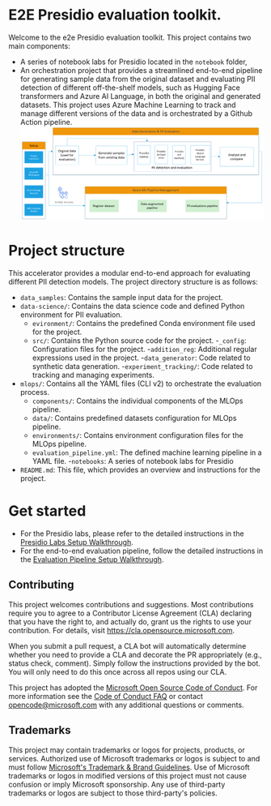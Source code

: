 # E2E Presidio evaluation toolkit.

Welcome to the e2e Presidio evaluation toolkit. This project contains two main components: 
- A series of notebook labs for Presidio located in the `notebook` folder, 
- An orchestration project that provides a streamlined end-to-end pipeline for generating sample data from the original dataset and evaluating PII detection of different off-the-shelf models, such as Hugging Face transformers and Azure AI Language, in both the original and generated datasets. This project uses Azure Machine Learning to track and manage different versions of the data and is orchestrated by a Github Action pipeline.
![architecture](/docs/images/e2e%20evaluation%20architecture%20diagram.png)

# Project structure
This accelerator provides a modular end-to-end approach for evaluating different PII detection models. The project directory structure is as follows:

- `data_samples`: Contains the sample input data for the project.
- `data-science/`: Contains the data science code and defined Python environment for PII evaluation.
  - `evironment/`: Contains the predefined Conda environment file used for the project.
  - `src/`: Contains the Python source code for the project.
    -`_config`: Configuration files for the project.
    -`addition_reg`: Additional regular expressions used in the project.
    -`data_generator`: Code related to synthetic data generation.
    -`experiment_tracking/`: Code related to tracking and managing experiments.
- `mlops/`: Contains all the YAML files (CLI v2) to orchestrate the evaluation process.
  - `components/`: Contains the individual components of the MLOps pipeline. 
  - `data/`: Contains predefined datasets configuration for MLOps pipeline.
  - `environments/`: Contains environment configuration files for the MLOps pipeline.
  - `evaluation_pipeline.yml`: The defined machine learning pipeline in a YAML file.
-`notebooks`: A series of notebook labs for Presidio
- `README.md`: This file, which provides an overview and instructions for the project.

# Get started
- For the Presidio labs, please refer to the detailed instructions in the [Presidio Labs Setup Walkthrough](docs/presidio_labs_setup_walkthrough.md).
- For the end-to-end evaluation pipeline, follow the detailed instructions in the [Evaluation Pipeline Setup Walkthrough](docs/evaluation_pipeline_setup_walkthrough.md).

## Contributing
This project welcomes contributions and suggestions.  Most contributions require you to agree to a
Contributor License Agreement (CLA) declaring that you have the right to, and actually do, grant us
the rights to use your contribution. For details, visit https://cla.opensource.microsoft.com.

When you submit a pull request, a CLA bot will automatically determine whether you need to provide
a CLA and decorate the PR appropriately (e.g., status check, comment). Simply follow the instructions
provided by the bot. You will only need to do this once across all repos using our CLA.

This project has adopted the [Microsoft Open Source Code of Conduct](https://opensource.microsoft.com/codeofconduct/).
For more information see the [Code of Conduct FAQ](https://opensource.microsoft.com/codeofconduct/faq/) or
contact [opencode@microsoft.com](mailto:opencode@microsoft.com) with any additional questions or comments.

## Trademarks

This project may contain trademarks or logos for projects, products, or services. Authorized use of Microsoft 
trademarks or logos is subject to and must follow 
[Microsoft's Trademark & Brand Guidelines](https://www.microsoft.com/en-us/legal/intellectualproperty/trademarks/usage/general).
Use of Microsoft trademarks or logos in modified versions of this project must not cause confusion or imply Microsoft sponsorship.
Any use of third-party trademarks or logos are subject to those third-party's policies.
